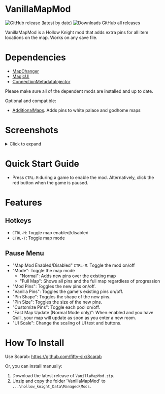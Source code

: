 # VanillaMapMod
![GitHub release (latest by date)](https://img.shields.io/github/v/release/syyePhenomenol/HollowKnight.VanillaMapMod)
![Downloads GitHub all releases](https://img.shields.io/github/downloads/syyePhenomenol/HollowKnight.VanillaMapMod/total)

VanillaMapMod is a Hollow Knight mod that adds extra pins for all item locations on the map. Works on any save file.

# Dependencies
- [MapChanger](https://github.com/syyePhenomenol/MapChanger)
- [MagicUI](https://github.com/BadMagic100/HollowKnight.MagicUI)
- [ConnectionMetadataInjector](https://github.com/BadMagic100/ConnectionMetadataInjector)

Please make sure all of the dependent mods are installed and up to date.

Optional and compatible:
- [AdditionalMaps](https://github.com/SFGrenade/AdditionalMaps). Adds pins to white palace and godhome maps

# Screenshots
<details>
<summary>Click to expand</summary>
    <img src="./ReadmeAssets/Screenshots/WorldMap.jpg" alt="World Map">
    <img src="./ReadmeAssets/Screenshots/Pause.JPG" alt="Pause Menu">
</details>

# Quick Start Guide
- Press `CTRL-M` during a game to enable the mod. Alternatively, click the red button when the game is paused.

# Features
## Hotkeys
- ``CTRL-M``: Toggle map enabled/disabled
- ``CTRL-T``: Toggle map mode

## Pause Menu
- "Map Mod Enabled/Disabled" `CTRL-M`: Toggle the mod on/off
- "Mode": Toggle the map mode
    - "Normal": Adds new pins over the existing map
    - "Full Map": Shows all pins and the full map regardless of progression
- "Mod Pins": Toggles the new pins on/off.
- "Vanilla Pins": Toggles the game's existing pins on/off.
- "Pin Shape": Toggles the shape of the new pins.
- "Pin Size": Toggles the size of the new pins.
- "Customize Pins": Toggle each pool on/off.
- "Fast Map Update (Normal Mode only)": When enabled and you have Quill, your map will update as soon as you enter a new room.
- "UI Scale": Change the scaling of UI text and buttons.

# How To Install
Use Scarab: https://github.com/fifty-six/Scarab

Or, you can install manually:
1. Download the latest release of `VanillaMapMod.zip`.
2. Unzip and copy the folder 'VanillaMapMod' to `...\hollow_knight_Data\Managed\Mods`.
